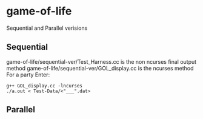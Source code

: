 # game-of-life
Sequential and Parallel verisions
## Sequential
  game-of-life/sequential-ver/Test_Harness.cc is the non ncurses final output method
  game-of-life/sequential-ver/GOL_display.cc is the ncurses method  
  For a party Enter:
  ```
  g++ GOL_display.cc -lncurses 
  ./a.out < Test-Data/<"___".dat>
  ```
## Parallel
